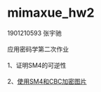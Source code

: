 # mimaxue_hw2
1901210593 张宇驰<br><br>
应用密码学第二次作业<br><br>
1、证明SM4的可逆性<br><br>
2、[使用SM4和CBC加密图片](https://github.com/zhangyuchi1996/mimaxue_hw2/blob/master/convert.md)

